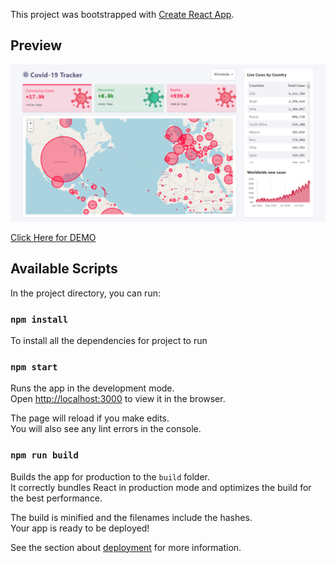 This project was bootstrapped with [Create React App](https://github.com/facebook/create-react-app).

## Preview

![App Preview](./preview.png)

[Click Here for DEMO](https://reactjs-covid19-tracker-app.netlify.app/)

## Available Scripts

In the project directory, you can run:

### `npm install`

To install all the dependencies for project to run

### `npm start`

Runs the app in the development mode.<br />
Open [http://localhost:3000](http://localhost:3000) to view it in the browser.

The page will reload if you make edits.<br />
You will also see any lint errors in the console.

### `npm run build`

Builds the app for production to the `build` folder.<br />
It correctly bundles React in production mode and optimizes the build for the best performance.

The build is minified and the filenames include the hashes.<br />
Your app is ready to be deployed!

See the section about [deployment](https://facebook.github.io/create-react-app/docs/deployment) for more information.

